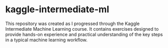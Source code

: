# kaggle-intermediate-ml
This repository was created as I progressed through the Kaggle Intermediate Machine Learning course. It contains exercises designed to provide hands-on experience and practical understanding of the key steps in a typical machine learning workflow.
